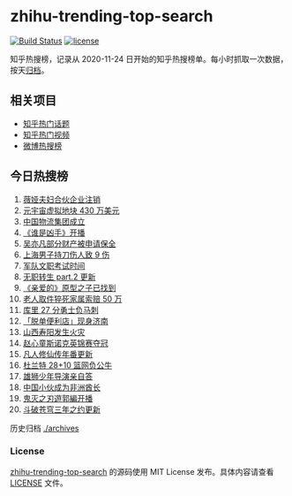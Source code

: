 # zhihu-trending-top-search

[![Build Status](https://github.com/justjavac/zhihu-trending-top-search/workflows/ci/badge.svg?branch=main)](https://github.com/justjavac/zhihu-trending-top-search/actions)
[![license](https://img.shields.io/github/license/justjavac/zhihu-trending-top-search)](https://github.com/justjavac/zhihu-trending-top-search/blob/main/LICENSE)

知乎热搜榜，记录从 2020-11-24 日开始的知乎热搜榜单。每小时抓取一次数据，按天[归档](./archives)。

## 相关项目

- [知乎热门话题](https://github.com/justjavac/zhihu-trending-hot-questions)
- [知乎热门视频](https://github.com/justjavac/zhihu-trending-hot-video)
- [微博热搜榜](https://github.com/justjavac/weibo-trending-hot-search)

## 今日热搜榜

<!-- BEGIN -->
<!-- 最后更新时间 Tue Dec 07 2021 12:12:09 GMT+0800 (China Standard Time) -->

1. [薇娅夫妇合伙企业注销](https://www.zhihu.com/search?q=薇娅)
1. [元宇宙虚拟地块 430 万美元](https://www.zhihu.com/search?q=元宇宙虚拟地块)
1. [中国物流集团成立](https://www.zhihu.com/search?q=中国物流集团)
1. [《谁是凶手》开播](https://www.zhihu.com/search?q=谁是凶手)
1. [吴亦凡部分财产被申请保全](https://www.zhihu.com/search?q=吴亦凡资产)
1. [上海男子持刀伤人致 9 伤](https://www.zhihu.com/search?q=上海持刀伤人)
1. [军队文职考试时间](https://www.zhihu.com/search?q=军队文职考试)
1. [无职转生 part.2 更新](https://www.zhihu.com/search?q=无职转生)
1. [《亲爱的》原型之子已找到](https://www.zhihu.com/search?q=孙海洋儿子)
1. [老人取件猝死家属索赔 50 万](https://www.zhihu.com/search?q=老人取件猝死)
1. [库里 27 分勇士负马刺](https://www.zhihu.com/search?q=勇士)
1. [「脱单便利店」现身济南](https://www.zhihu.com/search?q=脱单便利店)
1. [山西寿阳发生火灾](https://www.zhihu.com/search?q=寿阳火灾)
1. [赵心童斯诺克英锦赛夺冠](https://www.zhihu.com/search?q=赵心童)
1. [凡人修仙传年番更新](https://www.zhihu.com/search?q=凡人修仙传)
1. [杜兰特 28+10 篮网负公牛](https://www.zhihu.com/search?q=篮网)
1. [雄狮少年导演亲自答](https://www.zhihu.com/search?q=雄狮少年)
1. [中国小伙成为非洲酋长](https://www.zhihu.com/search?q=非洲酋长)
1. [鬼灭之刃遊郭編开播](https://www.zhihu.com/search?q=鬼灭之刃)
1. [斗破苍穹三年之约更新](https://www.zhihu.com/search?q=斗破苍穹三年之约)

<!-- END -->

历史归档 [./archives](./archives)

### License

[zhihu-trending-top-search](https://github.com/justjavac/zhihu-trending-top-search)
的源码使用 MIT License 发布。具体内容请查看 [LICENSE](./LICENSE) 文件。
